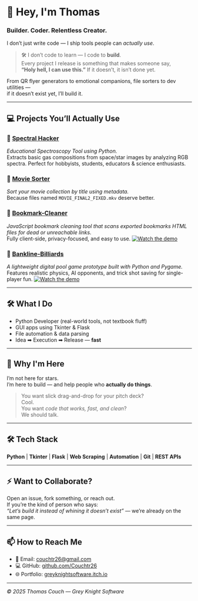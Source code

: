 # 👋 Hey, I'm Thomas

### Builder. Coder. Relentless Creator.

I don’t just write code — I ship tools people can *actually use*.  
> 🛠️ I don’t code to learn — I code to **build**.  
> Every project I release is something that makes someone say,  
> **“Holy hell, I can use this.”** If it doesn’t, it isn’t done yet.

From QR flyer generators to emotional companions, file sorters to dev utilities —  
if it doesn’t exist yet, I’ll build it.

---

## 💻 Projects You’ll Actually Use

### 🚀 [Spectral Hacker](https://github.com/Couchtr26/SpectralHacker)  
*Educational Spectroscopy Tool using Python.*  
Extracts basic gas compositions from space/star images by analyzing RGB spectra. Perfect for hobbyists, students, educators & science enthusiasts.

### 🎥 [Movie Sorter](https://github.com/Couchtr26/MovieSorter)  
*Sort your movie collection by title using metadata.*  
Because files named `MOVIE_FINAL2_FIXED.mkv` deserve better.

### 🤖 [Bookmark-Cleaner](https://github.com/Couchtr26/Bookmark-Cleaner)  
*JavaScript bookmark cleaning tool that scans exported bookmarks HTML files for dead or unreachable links.*  
Fully client-side, privacy-focused, and easy to use.
[![Watch the demo](https://img.youtube.com/vi/TGI3ZNlu974/0.jpg)](https://youtu.be/TGI3ZNlu974)


### 🎱 [Bankline-Billiards](https://github.com/Couchtr26/Bankline-Billiards)  
*A lightweight digital pool game prototype built with Python and Pygame.*  
Features realistic physics, AI opponents, and trick shot saving for single-player fun.
[![Watch the demo](https://img.youtube.com/vi/8-_t-wPChws/0.jpg)](https://youtu.be/8-_t-wPChws)

---

## 🛠️ What I Do

- Python Developer (real-world tools, not textbook fluff)  
- GUI apps using Tkinter & Flask  
- File automation & data parsing  
- Idea ➡ Execution ➡ Release — **fast**

---

## 🧠 Why I'm Here

I’m not here for stars.  
I’m here to build — and help people who **actually do things**.

> You want slick drag-and-drop for your pitch deck?  
> Cool.  
> You want *code that works, fast, and clean*?  
> We should talk.

---

## 🛠️ Tech Stack

**Python** | **Tkinter** | **Flask** | **Web Scraping** | **Automation** | **Git** | **REST APIs**

---

## ⚡ Want to Collaborate?

Open an issue, fork something, or reach out.  
If you’re the kind of person who says:  
*“Let’s build it instead of whining it doesn’t exist”* — we’re already on the same page.

---

## 📫 How to Reach Me

- 📧 Email: [couchtr26@gmail.com](mailto:couchtr26@gmail.com)  
- 💻 GitHub: [github.com/Couchtr26](https://github.com/Couchtr26)  
- 🌐 Portfolio: [greyknightsoftware.itch.io](https://greyknightsoftware.itch.io)

---

*© 2025 Thomas Couch — Grey Knight Software*
